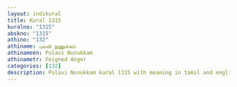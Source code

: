 ```yaml
---
layout: indikural
title: Kural 1315
kuralno: "1315"
abskno: "1315"
athino: "132"
athiname: புலவி நுணுக்கம்
athinameen: Pulavi Nunukkam
athinametr: Feigned Anger
categories: [132]
description: Pulavi Nunukkam kural 1315 with meaning in tamil and english 
---
```


